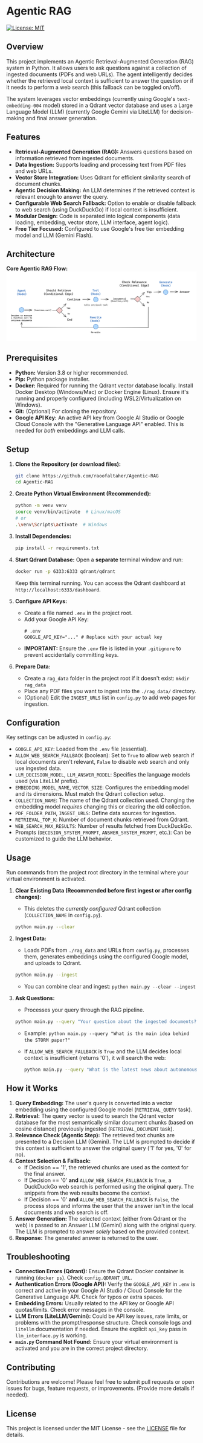# Agentic RAG

[![License: MIT](https://img.shields.io/badge/License-MIT-yellow.svg)](https://opensource.org/licenses/MIT) <!-- Example Badge -->

## Overview

This project implements an Agentic Retrieval-Augmented Generation (RAG) system in Python. It allows users to ask questions against a collection of ingested documents (PDFs and web URLs). The agent intelligently decides whether the retrieved local context is sufficient to answer the question or if it needs to perform a web search (this fallback can be toggled on/off).

The system leverages vector embeddings (currently using Google's `text-embedding-004` model) stored in a Qdrant vector database and uses a Large Language Model (LLM) (currently Google Gemini via LiteLLM) for decision-making and final answer generation.

## Features

*   **Retrieval-Augmented Generation (RAG):** Answers questions based on information retrieved from ingested documents.
*   **Data Ingestion:** Supports loading and processing text from PDF files and web URLs.
*   **Vector Store Integration:** Uses Qdrant for efficient similarity search of document chunks.
*   **Agentic Decision Making:** An LLM determines if the retrieved context is relevant enough to answer the query.
*   **Configurable Web Search Fallback:** Option to enable or disable fallback to web search (using DuckDuckGo) if local context is insufficient.
*   **Modular Design:** Code is separated into logical components (data loading, embedding, vector store, LLM interface, agent logic).
*   **Free Tier Focused:** Configured to use Google's free tier embedding model and LLM (Gemini Flash).

## Architecture

**Core Agentic RAG Flow:**
![Core Flow Diagram](images/agentic_rag_1.png) 

## Prerequisites

*   **Python:** Version 3.8 or higher recommended.
*   **Pip:** Python package installer.
*   **Docker:** Required for running the Qdrant vector database locally. Install Docker Desktop (Windows/Mac) or Docker Engine (Linux). Ensure it's running and properly configured (including WSL2/Virtualization on Windows).
*   **Git:** (Optional) For cloning the repository.
*   **Google API Key:** An active API key from Google AI Studio or Google Cloud Console with the "Generative Language API" enabled. This is needed for *both* embeddings and LLM calls.

## Setup

1.  **Clone the Repository (or download files):**
    ```bash
    git clone https://github.com/raoofaltaher/Agentic-RAG
    cd Agentic-RAG
    ```

2.  **Create Python Virtual Environment (Recommended):**
    ```bash
    python -m venv venv
    source venv/bin/activate  # Linux/macOS
    # or
    .\venv\Scripts\activate  # Windows
    ```

3.  **Install Dependencies:**
    ```bash
    pip install -r requirements.txt
    ```

4.  **Start Qdrant Database:**
    Open a **separate** terminal window and run:
    ```bash
    docker run -p 6333:6333 qdrant/qdrant
    ```
    Keep this terminal running. You can access the Qdrant dashboard at `http://localhost:6333/dashboard`.

5.  **Configure API Keys:**
    *   Create a file named `.env` in the project root.
    *   Add your Google API Key:
        ```dotenv
        # .env
        GOOGLE_API_KEY="..." # Replace with your actual key
        ```
    *   **IMPORTANT:** Ensure the `.env` file is listed in your `.gitignore` to prevent accidentally committing keys.

6.  **Prepare Data:**
    *   Create a `rag_data` folder in the project root if it doesn't exist: `mkdir rag_data`
    *   Place any PDF files you want to ingest into the `./rag_data/` directory.
    *   (Optional) Edit the `INGEST_URLS` list in `config.py` to add web pages for ingestion.

## Configuration

Key settings can be adjusted in `config.py`:

*   `GOOGLE_API_KEY`: Loaded from the `.env` file (essential).
*   `ALLOW_WEB_SEARCH_FALLBACK` (boolean): Set to `True` to allow web search if local documents aren't relevant, `False` to disable web search and only use ingested data.
*   `LLM_DECISION_MODEL`, `LLM_ANSWER_MODEL`: Specifies the language models used (via LiteLLM prefix).
*   `EMBEDDING_MODEL_NAME`, `VECTOR_SIZE`: Configures the embedding model and its dimensions. Must match the Qdrant collection setup.
*   `COLLECTION_NAME`: The name of the Qdrant collection used. Changing the embedding model *requires* changing this or clearing the old collection.
*   `PDF_FOLDER_PATH`, `INGEST_URLS`: Define data sources for ingestion.
*   `RETRIEVAL_TOP_K`: Number of document chunks retrieved from Qdrant.
*   `WEB_SEARCH_MAX_RESULTS`: Number of results fetched from DuckDuckGo.
*   Prompts (`DECISION_SYSTEM_PROMPT`, `ANSWER_SYSTEM_PROMPT`, etc.): Can be customized to guide the LLM behavior.

## Usage

Run commands from the project root directory in the terminal where your virtual environment is activated.

1.  **Clear Existing Data (Recommended before first ingest or after config changes):**
    *   This deletes the *currently configured* Qdrant collection (`COLLECTION_NAME` in `config.py`).
    ```bash
    python main.py --clear
    ```

2.  **Ingest Data:**
    *   Loads PDFs from `./rag_data` and URLs from `config.py`, processes them, generates embeddings using the configured Google model, and uploads to Qdrant.
    ```bash
    python main.py --ingest
    ```
    *   You can combine clear and ingest: `python main.py --clear --ingest`

3.  **Ask Questions:**
    *   Processes your query through the RAG pipeline.
    ```bash
    python main.py --query "Your question about the ingested documents?"
    ```
    *   Example: `python main.py --query "What is the main idea behind the STORM paper?"`

    *   If `ALLOW_WEB_SEARCH_FALLBACK` is `True` and the LLM decides local context is insufficient (returns '0'), it will search the web:
        ```bash
        python main.py --query "What is the latest news about autonomous vehicles?"
        ```

## How it Works

1.  **Query Embedding:** The user's query is converted into a vector embedding using the configured Google model (`RETRIEVAL_QUERY` task).
2.  **Retrieval:** The query vector is used to search the Qdrant vector database for the most semantically similar document chunks (based on cosine distance) previously ingested (`RETRIEVAL_DOCUMENT` task).
3.  **Relevance Check (Agentic Step):** The retrieved text chunks are presented to a Decision LLM (Gemini). The LLM is prompted to decide if this context is sufficient to answer the original query ('1' for yes, '0' for no).
4.  **Context Selection & Fallback:**
    *   If Decision == '1', the retrieved chunks are used as the context for the final answer.
    *   If Decision == '0' **and** `ALLOW_WEB_SEARCH_FALLBACK` is `True`, a DuckDuckGo web search is performed using the original query. The snippets from the web results become the context.
    *   If Decision == '0' **and** `ALLOW_WEB_SEARCH_FALLBACK` is `False`, the process stops and informs the user that the answer isn't in the local documents and web search is off.
5.  **Answer Generation:** The selected context (either from Qdrant or the web) is passed to an Answer LLM (Gemini) along with the original query. The LLM is prompted to answer *solely* based on the provided context.
6.  **Response:** The generated answer is returned to the user.

## Troubleshooting

*   **Connection Errors (Qdrant):** Ensure the Qdrant Docker container is running (`docker ps`). Check `config.QDRANT_URL`.
*   **Authentication Errors (Google API):** Verify the `GOOGLE_API_KEY` in `.env` is correct and active in your Google AI Studio / Cloud Console for the Generative Language API. Check for typos or extra spaces.
*   **Embedding Errors:** Usually related to the API key or Google API quotas/limits. Check error messages in the console.
*   **LLM Errors (LiteLLM/Gemini):** Could be API key issues, rate limits, or problems with the prompt/response structure. Check console logs and `litellm` documentation if needed. Ensure the explicit `api_key` pass in `llm_interface.py` is working.
*   **`main.py` Command Not Found:** Ensure your virtual environment is activated and you are in the correct project directory.

## Contributing

Contributions are welcome! Please feel free to submit pull requests or open issues for bugs, feature requests, or improvements. (Provide more details if needed).

## License

This project is licensed under the MIT License - see the [LICENSE](LICENSE) file for details.